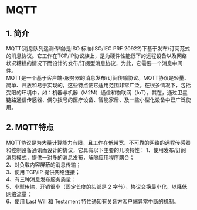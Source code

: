 # MQTT
## 1. 简介
MQTT(消息队列遥测传输)是ISO 标准(ISO/IEC PRF 20922)下基于发布/订阅范式的消息协议。它工作在TCP/IP协议族上，是为硬件性能低下的远程设备以及网络状况糟糕的情况下而设计的发布/订阅型消息协议，为此，它需要一个消息中间件。  
MQTT是一个基于客户端-服务器的消息发布/订阅传输协议。MQTT协议是轻量、简单、开放和易于实现的，这些特点使它适用范围非常广泛。在很多情况下，包括受限的环境中，如：机器与机器（M2M）通信和物联网（IoT）。其在，通过卫星链路通信传感器、偶尔拨号的医疗设备、智能家居、及一些小型化设备中已广泛使用。
## 2. MQTT特点
MQTT协议是为大量计算能力有限，且工作在低带宽、不可靠的网络的远程传感器和控制设备通讯而设计的协议，它具有以下主要的几项特性：
1、使用发布/订阅消息模式，提供一对多的消息发布，解除应用程序耦合；  
2、对负载内容屏蔽的消息传输；  
3、使用 TCP/IP 提供网络连接；  
4、有三种消息发布服务质量：  
5、小型传输，开销很小（固定长度的头部是 2 字节），协议交换最小化，以降低网络流量；  
6、使用 Last Will 和 Testament 特性通知有关各方客户端异常中断的机制。  
